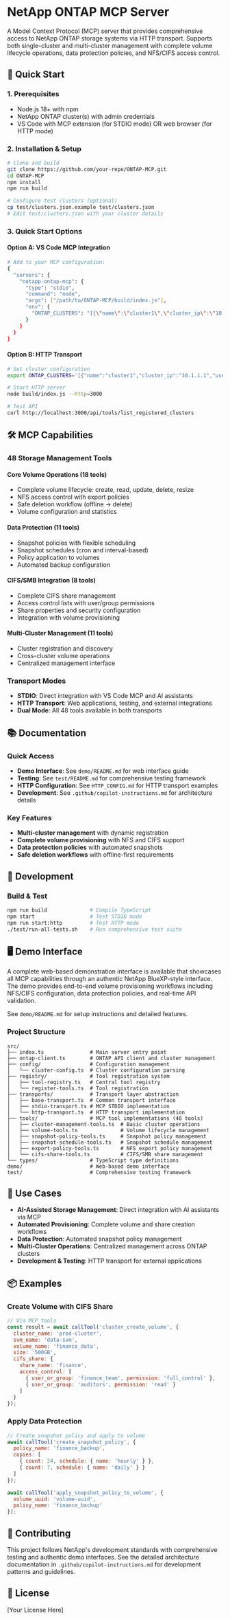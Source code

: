 # NetApp ONTAP MCP Server

A Model Context Protocol (MCP) server that provides comprehensive access to NetApp ONTAP storage systems via HTTP transport. Supports both single-cluster and multi-cluster management with complete volume lifecycle operations, data protection policies, and NFS/CIFS access control.

## 🚀 Quick Start

### 1. Prerequisites
- Node.js 18+ with npm
- NetApp ONTAP cluster(s) with admin credentials
- VS Code with MCP extension (for STDIO mode) OR web browser (for HTTP mode)

### 2. Installation & Setup
```bash
# Clone and build
git clone https://github.com/your-repo/ONTAP-MCP.git
cd ONTAP-MCP
npm install
npm run build

# Configure test clusters (optional)
cp test/clusters.json.example test/clusters.json
# Edit test/clusters.json with your cluster details
```

### 3. Quick Start Options

#### Option A: VS Code MCP Integration
```bash
# Add to your MCP configuration:
{
  "servers": {
    "netapp-ontap-mcp": {
      "type": "stdio", 
      "command": "node",
      "args": ["/path/to/ONTAP-MCP/build/index.js"],
      "env": {
        "ONTAP_CLUSTERS": "[{\"name\":\"cluster1\",\"cluster_ip\":\"10.1.1.1\",\"username\":\"admin\",\"password\":\"pass\"}]"
      }
    }
  }
}
```

#### Option B: HTTP Transport
```bash
# Set cluster configuration
export ONTAP_CLUSTERS='[{"name":"cluster1","cluster_ip":"10.1.1.1","username":"admin","password":"password"}]'

# Start HTTP server
node build/index.js --http=3000

# Test API
curl http://localhost:3000/api/tools/list_registered_clusters
```

## 🛠️ MCP Capabilities

### 48 Storage Management Tools

#### Core Volume Operations (18 tools)
- Complete volume lifecycle: create, read, update, delete, resize
- NFS access control with export policies
- Safe deletion workflow (offline → delete)
- Volume configuration and statistics

#### Data Protection (11 tools)  
- Snapshot policies with flexible scheduling
- Snapshot schedules (cron and interval-based)
- Policy application to volumes
- Automated backup configuration

#### CIFS/SMB Integration (8 tools)
- Complete CIFS share management
- Access control lists with user/group permissions
- Share properties and security configuration
- Integration with volume provisioning

#### Multi-Cluster Management (11 tools)
- Cluster registration and discovery
- Cross-cluster volume operations
- Centralized management interface

### Transport Modes
- **STDIO**: Direct integration with VS Code MCP and AI assistants
- **HTTP Transport**: Web applications, testing, and external integrations
- **Dual Mode**: All 48 tools available in both transports

## 📚 Documentation

### Quick Access
- **Demo Interface**: See `demo/README.md` for web interface guide
- **Testing**: See `test/README.md` for comprehensive testing framework
- **HTTP Configuration**: See `HTTP_CONFIG.md` for HTTP transport examples
- **Development**: See `.github/copilot-instructions.md` for architecture details

### Key Features
- **Multi-cluster management** with dynamic registration
- **Complete volume provisioning** with NFS and CIFS support
- **Data protection policies** with automated snapshots
- **Safe deletion workflows** with offline-first requirements

## 🔧 Development

### Build & Test
```bash
npm run build              # Compile TypeScript
npm start                  # Test STDIO mode
npm run start:http         # Test HTTP mode
./test/run-all-tests.sh    # Run comprehensive test suite
```

## 🖥️ Demo Interface

A complete web-based demonstration interface is available that showcases all MCP capabilities through an authentic NetApp BlueXP-style interface. The demo provides end-to-end volume provisioning workflows including NFS/CIFS configuration, data protection policies, and real-time API validation.

See `demo/README.md` for setup instructions and detailed features.

### Project Structure
```
src/
├── index.ts               # Main server entry point
├── ontap-client.ts        # ONTAP API client and cluster management
├── config/                # Configuration management
│   └── cluster-config.ts  # Cluster configuration parsing
├── registry/              # Tool registration system
│   ├── tool-registry.ts   # Central tool registry
│   └── register-tools.ts  # Tool registration
├── transports/            # Transport layer abstraction
│   ├── base-transport.ts  # Common transport interface
│   ├── stdio-transport.ts # MCP STDIO implementation
│   └── http-transport.ts  # HTTP transport implementation
├── tools/                 # MCP tool implementations (48 tools)
│   ├── cluster-management-tools.ts  # Basic cluster operations
│   ├── volume-tools.ts              # Volume lifecycle management
│   ├── snapshot-policy-tools.ts     # Snapshot policy management
│   ├── snapshot-schedule-tools.ts   # Snapshot schedule management
│   ├── export-policy-tools.ts       # NFS export policy management
│   └── cifs-share-tools.ts          # CIFS/SMB share management
└── types/                 # TypeScript type definitions
demo/                      # Web-based demo interface
test/                      # Comprehensive testing framework
```

## 🌟 Use Cases

- **AI-Assisted Storage Management**: Direct integration with AI assistants via MCP
- **Automated Provisioning**: Complete volume and share creation workflows
- **Data Protection**: Automated snapshot policy management
- **Multi-Cluster Operations**: Centralized management across ONTAP clusters
- **Development & Testing**: HTTP transport for external applications

## 📦 Examples

### Create Volume with CIFS Share
```javascript
// Via MCP tools
const result = await callTool('cluster_create_volume', {
  cluster_name: 'prod-cluster',
  svm_name: 'data-svm',
  volume_name: 'finance_data',
  size: '500GB',
  cifs_share: {
    share_name: 'finance',
    access_control: [
      { user_or_group: 'finance_team', permission: 'full_control' },
      { user_or_group: 'auditors', permission: 'read' }
    ]
  }
});
```

### Apply Data Protection
```javascript
// Create snapshot policy and apply to volume
await callTool('create_snapshot_policy', {
  policy_name: 'finance_backup',
  copies: [
    { count: 24, schedule: { name: 'hourly' } },
    { count: 7, schedule: { name: 'daily' } }
  ]
});

await callTool('apply_snapshot_policy_to_volume', {
  volume_uuid: 'volume-uuid',
  policy_name: 'finance_backup'
});
```

## 🤝 Contributing

This project follows NetApp's development standards with comprehensive testing and authentic demo interfaces. See the detailed architecture documentation in `.github/copilot-instructions.md` for development patterns and guidelines.

## 📄 License

[Your License Here]